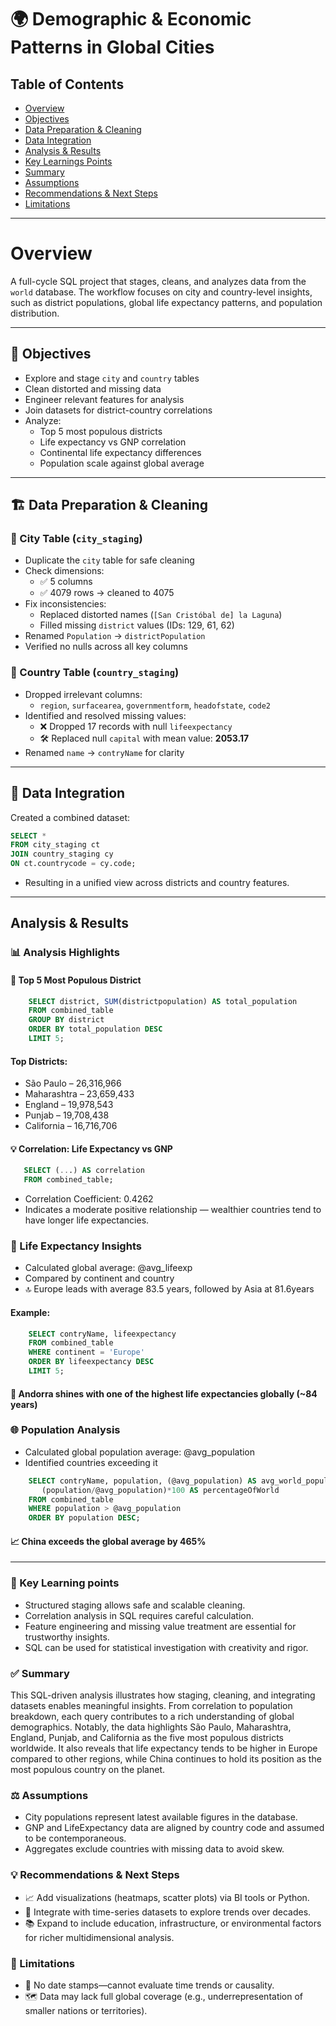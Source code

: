 

# 🌍 Demographic & Economic Patterns in Global Cities
## Table of Contents
- [Overview](#overview)
- [Objectives](#-objectives)
- [Data Preparation & Cleaning](#%EF%B8%8F-data-preparation--cleaning)
- [Data Integration](#-data-integration)
- [Analysis & Results](#analysis--results)
- [Key Learnings Points](#-key-learning-points)
- [Summary](#-summary)
- [Assumptions](#%EF%B8%8F-assumptions)
- [Recommendations & Next Steps](#-recommendations--next-steps)
- [Limitations](#-limitations)

---  
# Overview
A full-cycle SQL project that stages, cleans, and analyzes data from the `world` database. 
The workflow focuses on city and country-level insights, such as district populations, 
global life expectancy patterns, and population distribution.

---

## 📌 Objectives

- Explore and stage `city` and `country` tables
- Clean distorted and missing data
- Engineer relevant features for analysis
- Join datasets for district-country correlations
- Analyze:
  - Top 5 most populous districts
  - Life expectancy vs GNP correlation
  - Continental life expectancy differences
  - Population scale against global average

---

## 🏗️ Data Preparation & Cleaning

### 🔹 City Table (`city_staging`)

- Duplicate the `city` table for safe cleaning
- Check dimensions:
  - ✅ 5 columns
  - ✅ 4079 rows → cleaned to 4075
- Fix inconsistencies:
  - Replaced distorted names (`[San Cristóbal de] la Laguna`)
  - Filled missing `district` values (IDs: 129, 61, 62)
- Renamed `Population` → `districtPopulation`
- Verified no nulls across all key columns

### 🔹 Country Table (`country_staging`)

- Dropped irrelevant columns:
  - `region`, `surfacearea`, `governmentform`, `headofstate`, `code2`
- Identified and resolved missing values:
  - ❌ Dropped 17 records with null `lifeexpectancy`
  - 🛠️ Replaced null `capital` with mean value: **2053.17**
- Renamed `name` → `contryName` for clarity

---

## 🔗 Data Integration

Created a combined dataset:
```sql
SELECT *
FROM city_staging ct
JOIN country_staging cy
ON ct.countrycode = cy.code;
```

- Resulting in a unified view across districts and country features.

---

## Analysis & Results

### 📊 Analysis Highlights

#### 📍 Top 5 Most Populous District

```sql
    SELECT district, SUM(districtpopulation) AS total_population
    FROM combined_table
    GROUP BY district
    ORDER BY total_population DESC
    LIMIT 5;
```

#### Top Districts:
- São Paulo – 26,316,966
- Maharashtra – 23,659,433
- England – 19,978,543
- Punjab – 19,708,438
- California – 16,716,706

#### 💡 Correlation: Life Expectancy vs GNP
 ``` sql
    SELECT (...) AS correlation
    FROM combined_table;
```

- Correlation Coefficient: 0.4262
- Indicates a moderate positive relationship — wealthier countries tend to have longer life expectancies.

### 🧬 Life Expectancy Insights
- Calculated global average: @avg_lifeexp
- Compared by continent and country
- 🔝 Europe leads with average 83.5 years, followed by Asia at 81.6years
  
#### Example:
```sql
    SELECT contryName, lifeexpectancy
    FROM combined_table
    WHERE continent = 'Europe'
    ORDER BY lifeexpectancy DESC
    LIMIT 5;
```

#### 📍 Andorra shines with one of the highest life expectancies globally (~84 years)

### 🌐 Population Analysis
- Calculated global population average: @avg_population
- Identified countries exceeding it

```sql
    SELECT contryName, population, (@avg_population) AS avg_world_population,
       (population/@avg_population)*100 AS percentageOfWorld
    FROM combined_table
    WHERE population > @avg_population
    ORDER BY population DESC;
```

#### 📈 China exceeds the global average by 465%

---

### 🧠 Key Learning points
- Structured staging allows safe and scalable cleaning.
- Correlation analysis in SQL requires careful calculation.
- Feature engineering and missing value treatment are essential for trustworthy insights.
- SQL can be used for statistical investigation with creativity and rigor.


### ✅ Summary
This SQL-driven analysis illustrates how staging, cleaning, and integrating datasets enables meaningful insights. 
From correlation to population breakdown, each query contributes to a rich understanding of global demographics.
Notably, the data highlights São Paulo, Maharashtra, England, Punjab, and California as the five most populous 
districts worldwide. It also reveals that life expectancy tends to be higher in Europe compared to other regions, 
while China continues to hold its position as the most populous country on the planet.

### ⚖️ Assumptions
- City populations represent latest available figures in the database.
- GNP and LifeExpectancy data are aligned by country code and assumed to be contemporaneous.
- Aggregates exclude countries with missing data to avoid skew.

### 💡 Recommendations & Next Steps

- 📈 Add visualizations (heatmaps, scatter plots) via BI tools or Python.
- 🔁 Integrate with time-series datasets to explore trends over decades.
- 📚 Expand to include education, infrastructure, or environmental factors for richer multidimensional analysis.

### 🚧 Limitations
- 📅 No date stamps—cannot evaluate time trends or causality.
- 🗺️ Data may lack full global coverage (e.g., underrepresentation of smaller nations or territories).
